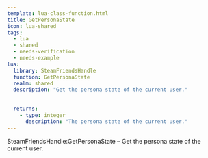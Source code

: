 ```yaml
---
template: lua-class-function.html
title: GetPersonaState
icon: lua-shared
tags:
  - lua
  - shared
  - needs-verification
  - needs-example
lua:
  library: SteamFriendsHandle
  function: GetPersonaState
  realm: shared
  description: "Get the persona state of the current user."
  
  
  returns:
    - type: integer
      description: "The persona state of the current user."
---
```


<div class="lua__search__keywords">
SteamFriendsHandle:GetPersonaState &#x2013; Get the persona state of the current user.
</div>
